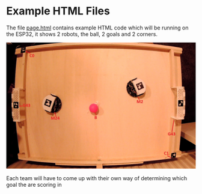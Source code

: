 # Example HTML Files

The file [page.html](page.html) contains example HTML code which will be running on the ESP32, it shows 2 robots, the ball, 2 goals and 2 corners. 

![Arena](Arena.jpg?raw=true "Arena")


Each team will have to come up with their own way of determining which goal the are scoring in
